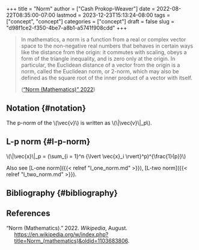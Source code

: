 +++
title = "Norm"
author = ["Cash Prokop-Weaver"]
date = 2022-08-22T08:35:00-07:00
lastmod = 2023-12-23T15:13:24-08:00
tags = ["concept", "concept"]
categories = ["concept"]
draft = false
slug = "d98f1ce2-f350-4be7-a8b1-a5741f908cdd"
+++

> In mathematics, a norm is a function from a real or complex vector space to the non-negative real numbers that behaves in certain ways like the distance from the origin: it commutes with scaling, obeys a form of the triangle inequality, and is zero only at the origin. In particular, the Euclidean distance of a vector from the origin is a norm, called the Euclidean norm, or 2-norm, which may also be defined as the square root of the inner product of a vector with itself.
>
> (<a href="#citeproc_bib_item_1">“Norm (Mathematics)” 2022</a>)


## Notation {#notation}

The p-norm of the \\(\vec{v}\\) is written as \\(\\|\vec{v}\\|\_p\\).


## L-p norm {#l-p-norm}

\\(\\|\vec{x}\\|\_p = (\sum\_{i = 1}^n {\lvert \vec{x}\_i \rvert}^p)^{\frac{1}{p}}\\)

Also see [L-one norm]({{< relref "l_one_norm.md" >}}), [L-two norm]({{< relref "l_two_norm.md" >}}).


## Bibliography {#bibliography}

## References

<style>.csl-entry{text-indent: -1.5em; margin-left: 1.5em;}</style><div class="csl-bib-body">
  <div class="csl-entry"><a id="citeproc_bib_item_1"></a>“Norm (Mathematics).” 2022. <i>Wikipedia</i>, August. <a href="https://en.wikipedia.org/w/index.php?title=Norm_(mathematics)&oldid=1103683806">https://en.wikipedia.org/w/index.php?title=Norm_(mathematics)&#38;oldid=1103683806</a>.</div>
</div>
